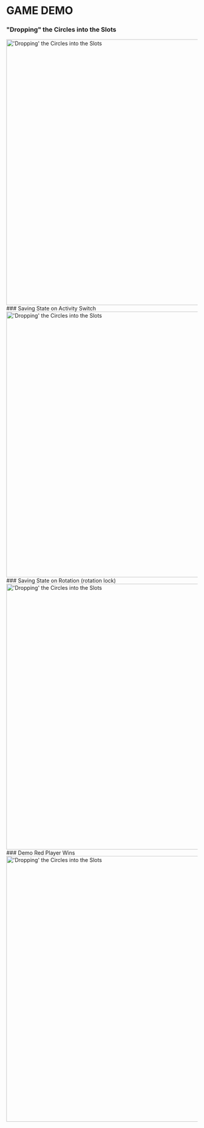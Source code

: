 
# GAME DEMO 
### "Dropping" the Circles into the Slots
<img src="https://github.com/maxi-p/c4/assets/136845116/d7409cd2-e94d-4895-97d7-68ce1536349e" alt="'Dropping' the Circles into the Slots"  height="700"/>
</br>
### Saving State on Activity Switch
<img src="https://github.com/maxi-p/c4/assets/136845116/099adbb0-5f7d-4f11-9303-2d24ee6da894" alt="'Dropping' the Circles into the Slots"  height="700"/>
</br>
### Saving State on Rotation (rotation lock)
<img src="https://github.com/maxi-p/c4/assets/136845116/714d5a2a-b0ad-4761-bdcb-ddb2419ca066" alt="'Dropping' the Circles into the Slots"  height="700"/>
</br>
### Demo Red Player Wins
<img src="https://github.com/maxi-p/c4/assets/136845116/6e3c08c4-c35a-4398-95d2-5e5771b77255" alt="'Dropping' the Circles into the Slots"  height="700"/>
